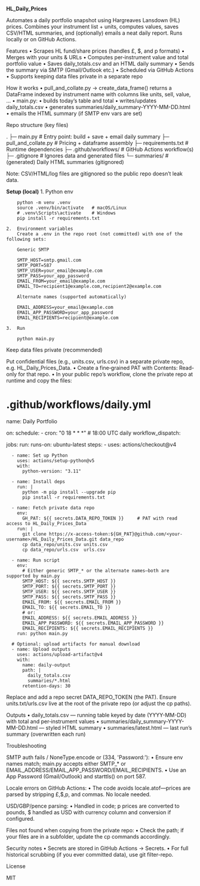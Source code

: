 **HL_Daily_Prices**

Automates a daily portfolio snapshot using Hargreaves Lansdown (HL) prices.
Combines your instrument list + units, computes values, saves CSV/HTML summaries, and (optionally) emails a neat daily report. Runs locally or on GitHub Actions.

Features
	•	Scrapes HL fund/share prices (handles £, $, and p formats)
	•	Merges with your units & URLs
	•	Computes per‑instrument value and total portfolio value
	•	Saves daily_totals.csv and an HTML daily summary
	•	Sends the summary via SMTP (Gmail/Outlook etc.)
	•	Scheduled via GitHub Actions
	•	Supports keeping data files private in a separate repo

How it works
	•	pull_and_collate.py → create_data_frame() returns a DataFrame indexed by instrument name with columns like units, sell, value, …
	•	main.py:
	•	    builds today’s table and total
	•	    writes/updates daily_totals.csv
	•	    generates summaries/daily_summary-YYYY-MM-DD.html
	•	emails the HTML summary (if SMTP env vars are set)

Repo structure (key files)

.
├─ main.py                  # Entry point: build + save + email daily summary
├─ pull_and_collate.py      # Pricing + dataframe assembly
├─ requirements.txt         # Runtime dependencies
├─ .github/workflows/       # GitHub Actions workflow(s)
├─ .gitignore               # Ignores data and generated files
└─ summaries/               # (generated) Daily HTML summaries (gitignored)

Note: CSV/HTML/log files are gitignored so the public repo doesn’t leak data.

**Setup (local)**
	1.	Python env

        python -m venv .venv
        source .venv/bin/activate   # macOS/Linux
        # .venv\Scripts\activate    # Windows
        pip install -r requirements.txt

	2.	Environment variables
        Create a .env in the repo root (not committed) with one of the following sets:

        Generic SMTP

        SMTP_HOST=smtp.gmail.com
        SMTP_PORT=587
        SMTP_USER=your_email@example.com
        SMTP_PASS=your_app_password
        EMAIL_FROM=your_email@example.com
        EMAIL_TO=recipient1@example.com,recipient2@example.com

        Alternate names (supported automatically)

        EMAIL_ADDRESS=your_email@example.com
        EMAIL_APP_PASSWORD=your_app_password
        EMAIL_RECIPIENTS=recipient@example.com

	3.	Run

        python main.py

Keep data files private (recommended)

Put confidential files (e.g., units.csv, urls.csv) in a separate private repo, e.g. HL_Daily_Prices_Data.
    •	Create a fine‑grained PAT with Contents: Read-only for that repo.
    •	In your public repo’s workflow, clone the private repo at runtime and copy the files:


# .github/workflows/daily.yml
name: Daily Portfolio

on:
  schedule:
    - cron: "0 18 * * *"   # 18:00 UTC daily
  workflow_dispatch:

jobs:
  run:
    runs-on: ubuntu-latest
    steps:
      - uses: actions/checkout@v4

      - name: Set up Python
        uses: actions/setup-python@v5
        with:
          python-version: "3.11"

      - name: Install deps
        run: |
          python -m pip install --upgrade pip
          pip install -r requirements.txt

      - name: Fetch private data repo
        env:
          GH_PAT: ${{ secrets.DATA_REPO_TOKEN }}     # PAT with read access to HL_Daily_Prices_Data
        run: |
          git clone https://x-access-token:${GH_PAT}@github.com/<your-username>/HL_Daily_Prices_Data.git data_repo
          cp data_repo/units.csv units.csv
          cp data_repo/urls.csv  urls.csv

      - name: Run script
        env:
          # Either generic SMTP_* or the alternate names—both are supported by main.py
          SMTP_HOST: ${{ secrets.SMTP_HOST }}
          SMTP_PORT: ${{ secrets.SMTP_PORT }}
          SMTP_USER: ${{ secrets.SMTP_USER }}
          SMTP_PASS: ${{ secrets.SMTP_PASS }}
          EMAIL_FROM: ${{ secrets.EMAIL_FROM }}
          EMAIL_TO: ${{ secrets.EMAIL_TO }}
          # or:
          EMAIL_ADDRESS: ${{ secrets.EMAIL_ADDRESS }}
          EMAIL_APP_PASSWORD: ${{ secrets.EMAIL_APP_PASSWORD }}
          EMAIL_RECIPIENTS: ${{ secrets.EMAIL_RECIPIENTS }}
        run: python main.py

      # Optional: upload artifacts for manual download
      - name: Upload outputs
        uses: actions/upload-artifact@v4
        with:
          name: daily-output
          path: |
            daily_totals.csv
            summaries/*.html
          retention-days: 30

Replace <your-username> and add a repo secret DATA_REPO_TOKEN (the PAT).
Ensure units.txt/urls.csv live at the root of the private repo (or adjust the cp paths).

Outputs
	•	daily_totals.csv — running table keyed by date (YYYY-MM-DD) with total and per‑instrument values
	•	summaries/daily_summary-YYYY-MM-DD.html — styled HTML summary
	•	summaries/latest.html — last run’s summary (overwritten each run)

Troubleshooting

SMTP auth fails / NoneType.encode or (334, 'Password:'):
	•	Ensure env names match; main.py accepts either SMTP_* or EMAIL_ADDRESS/EMAIL_APP_PASSWORD/EMAIL_RECIPIENTS.
	•	Use an App Password (Gmail/Outlook) and starttls() on port 587.

Locale errors on GitHub Actions:
	•	The code avoids locale.atof—prices are parsed by stripping £,$,p, and commas. No locale needed.

USD/GBP/pence parsing:
	•	Handled in code; p prices are converted to pounds, $ handled as USD with currency column and conversion if configured.

Files not found when copying from the private repo:
	•	Check the path; if your files are in a subfolder, update the cp commands accordingly.

Security notes
	•	Secrets are stored in GitHub Actions → Secrets.
	•	For full historical scrubbing (if you ever committed data), use git filter-repo.

License

MIT